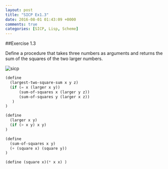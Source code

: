 ```yaml
---
layout: post
title: "SICP Ex1.3"
date: 2016-08-01 01:43:09 +0000
comments: true
categories: [SICP, Lisp, Scheme] 
---
```


##Exercise 1.3

Define a procedure that takes three numbers as arguments and returns the sum of the squares of the two larger numbers.

![sicp](http://i.imgur.com/QCLvX22.gif)

```scheme
(define
  (largest-two-square-sum x y z)
  (if (= x (larger x y))
      (sum-of-squares x (larger y z))
      (sum-of-squares y (larger x z))
   )
)

(define
  (larger x y)
  (if (> x y) x y)
)

(define
  (sum-of-squares x y)
  (+ (square x) (square y))
)

(define (square x)(* x x) )
```

	  
						
